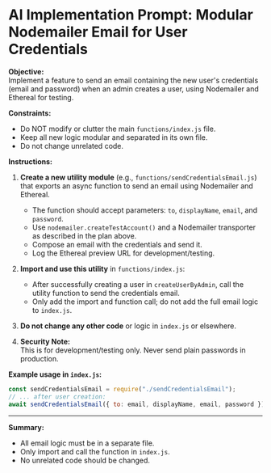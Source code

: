 # AI Implementation Prompt: Modular Nodemailer Email for User Credentials

**Objective:**  
Implement a feature to send an email containing the new user's credentials (email and password) when an admin creates a user, using Nodemailer and Ethereal for testing.

**Constraints:**

- Do NOT modify or clutter the main `functions/index.js` file.
- Keep all new logic modular and separated in its own file.
- Do not change unrelated code.

**Instructions:**

1. **Create a new utility module** (e.g., `functions/sendCredentialsEmail.js`) that exports an async function to send an email using Nodemailer and Ethereal.

   - The function should accept parameters: `to`, `displayName`, `email`, and `password`.
   - Use `nodemailer.createTestAccount()` and a Nodemailer transporter as described in the plan above.
   - Compose an email with the credentials and send it.
   - Log the Ethereal preview URL for development/testing.

2. **Import and use this utility** in `functions/index.js`:

   - After successfully creating a user in `createUserByAdmin`, call the utility function to send the credentials email.
   - Only add the import and function call; do not add the full email logic to `index.js`.

3. **Do not change any other code** or logic in `index.js` or elsewhere.

4. **Security Note:**  
   This is for development/testing only. Never send plain passwords in production.

**Example usage in `index.js`:**

```js
const sendCredentialsEmail = require("./sendCredentialsEmail");
// ... after user creation:
await sendCredentialsEmail({ to: email, displayName, email, password });
```

---

**Summary:**

- All email logic must be in a separate file.
- Only import and call the function in `index.js`.
- No unrelated code should be changed.
